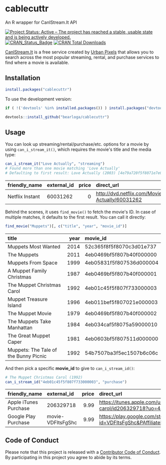 # cablecuttr
An R wrapper for CanIStream.It API

[![Project Status: Active – The project has reached a stable, usable state and is being actively developed.](http://www.repostatus.org/badges/latest/active.svg)](http://www.repostatus.org/#active)
[![CRAN_Status_Badge](http://www.r-pkg.org/badges/version/cablecuttr)](https://cran.r-project.org/package=cablecuttr)
[![CRAN Total Downloads](https://cranlogs.r-pkg.org/badges/grand-total/cablecuttr)](https://cran.rstudio.com/web/packages/cablecuttr/index.html)

[CanIStream.It](http://www.canistream.it/) is a free service created by [Urban Pixels](http://www.urbanpixels.com/) that allows you to search across the most popular streaming, rental, and purchase services to find where a movie is available.

## Installation

```R
install.packages("cablecuttr")
```

To use the development version:

```R
if ( !('devtools' %in% installed.packages()) ) install.packages("devtools")

devtools::install_github("bearloga/cablecuttr")
```

## Usage

You can look up streaming/rental/purchase/etc. options for a movie by using `can_i_stream_it()`, which requires the movie's title and the media type:

```R
can_i_stream_it("Love Actually", "streaming")
# Found more than one movie matching 'Love Actually'
# Defaulting to first result: Love Actually (2003) [4e79a720f5f8071e7e000000]
```

|friendly_name   |external_id | price|direct_url                                          |short_url                                             |last_checked        |
|:---------------|:-----------|-----:|:---------------------------------------------------|:-----------------------------------------------------|:-------------------|
|Netflix Instant |60031262    |     0|http://dvd.netflix.com/Movie/Love-Actually/60031262 |http://canistream.it/link/go/5237a5b1f5f807362d000000 |2016-10-24 15:34:59 |

Behind the scenes, it uses `find_movie()` to fetch the movie's ID. In case of multiple matches, it defaults to the first result. You can call it directly:

```R
find_movie("Muppets")[, c("title", "year", "movie_id")]
```

|title                                 | year|movie_id                 |
|:-------------------------------------|----:|:------------------------|
|Muppets Most Wanted                   | 2014|52c365f8f5f8070c3d01e737 |
|The Muppets                           | 2011|4eb0469bf5f807b40f000000 |
|Muppets From Space                    | 1999|4eb05831f5f807536d000004 |
|A Muppet Family Christmas             | 1987|4eb0469bf5f807b40f000001 |
|The Muppet Christmas Carol            | 1992|4eb01c45f5f807f733000003 |
|Muppet Treasure Island                | 1996|4eb011bef5f807021e000003 |
|The Muppet Movie                      | 1979|4eb0469bf5f807b40f000002 |
|The Muppets Take Manhattan            | 1984|4eb034caf5f8075a59000010 |
|The Great Muppet Caper                | 1981|4eb0603bf5f807511d000000 |
|Muppets: The Tale of the Bunny Picnic | 1992|54b7507ba3f5ec1507b6c06c |

And then pick a specific **movie_id** to give to `can_i_stream_id()`:

```R
# The Muppet Christmas Carol (1992)
can_i_stream_id("4eb01c45f5f807f733000003", "purchase")
```

|friendly_name         |external_id       | price|direct_url                                                                                                  |short_url                                             |last_checked        |
|:---------------------|:-----------------|-----:|:-----------------------------------------------------------------------------------------------------------|:-----------------------------------------------------|:-------------------|
|Apple iTunes Purchase |206329718         |  9.99|https://itunes.apple.com/us/movie/the-muppet-christmas-carol/id206329718?uo=4&at=10lcsB                     |http://canistream.it/link/go/509f1c78f5f807032b000000 |2016-10-25 12:32:07 |
|Google Play Purchase  |movie-VDFltsFgShc |  9.99|https://play.google.com/store/movies/details/The_Muppet_Christmas_Carol?id=VDFltsFgShc&PAffiliateID=100l3vd |http://canistream.it/link/go/50802738f5f807e648000002 |2016-10-25 12:31:53 |

## Code of Conduct

Please note that this project is released with a [Contributor Code of Conduct](https://github.com/bearloga/cablecuttr/blob/master/CONDUCT.md). By participating in this project you agree to abide by its terms.

